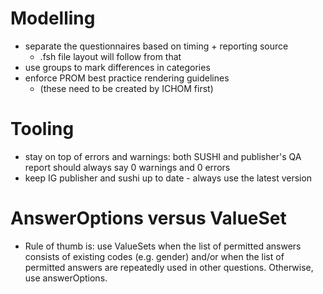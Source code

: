# Modelling
* separate the questionnaires based on timing + reporting source
  * .fsh file layout will follow from that
* use groups to mark differences in categories
* enforce PROM best practice rendering guidelines
  * (these need to be created by ICHOM first)

# Tooling
* stay on top of errors and warnings: both SUSHI and publisher's QA report should always say 0 warnings and 0 errors
* keep IG publisher and sushi up to date - always use the latest version

# AnswerOptions versus ValueSet
* Rule of thumb is: use ValueSets when the list of permitted answers consists of existing codes (e.g. gender) and/or when the list of permitted answers are repeatedly used in other questions. Otherwise, use answerOptions.
